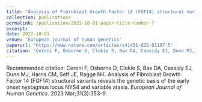 ```yaml
---
title: "Analysis of Fibroblast Growth Factor 14 (FGF14) structural variants reveals the genetic basis of the early onset nystagmus locus NYS4 and variable ataxia."
collection: publications
permalink: /publication/2022-10-01-paper-title-number-7
excerpt: 
date: 2022-10-01
venue: 'European journal of human genetics'
paperurl: 'https://www.nature.com/articles/s41431-022-01197-5'
citation: 'Ceroni F, Osborne D, Clokie S, Bax DA, Cassidy EJ, Dunn MJ, Harris CM, Self JE, Ragge NK. Analysis of Fibroblast Growth Factor 14 (FGF14) structural variants reveals the genetic basis of the early onset nystagmus locus NYS4 and variable ataxia. <i>European Journal of Human Genetics</i>. 2023 Mar;31(3):353-9.'
---
```


Recommended citation: Ceroni F, Osborne D, Clokie S, Bax DA, Cassidy EJ, Dunn MJ, Harris CM, Self JE, Ragge NK. Analysis of Fibroblast Growth Factor 14 (FGF14) structural variants reveals the genetic basis of the early onset nystagmus locus NYS4 and variable ataxia. <i>European Journal of Human Genetics</i>. 2023 Mar;31(3):353-9.
